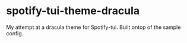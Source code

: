 # spotify-tui-theme-dracula

My attempt at a dracula theme for Spotify-tui.
Built ontop of the sample config.
